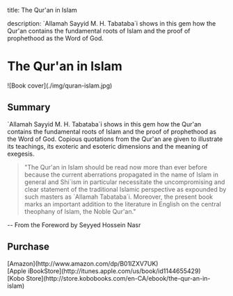 title: The Qur'an in Islam

description: \`Allamah Sayyid M. H. Tabataba`i shows in this gem how the Qur'an contains the fundamental roots of Islam and the proof of prophethood as the Word of God.

# The Qur'an in Islam

<div markdown="1" class="cover-image">
![Book cover](./img/quran-islam.jpg)
</div>

## Summary

 \`Allamah Sayyid M. H. Tabataba`i shows in this gem how the Qur'an contains the fundamental roots of Islam and the proof of prophethood as the Word of God. Copious quotations from the Qur'an are given to illustrate its teachings, its exoteric and esoteric dimensions and the meaning of exegesis.

> "The Qur'an in Islam should be read now more than ever before because the current aberrations propagated in the name of Islam in general and Shi\`ism in particular necessitate the uncompromising and clear statement of the traditional Islamic perspective as expounded by such masters as \`Allamah Tabataba`i. Moreover, the present book marks an important addition to the literature in English on the central theophany of Islam, the Noble Qur'an."

-- From the Foreword by Seyyed Hossein Nasr 

## Purchase

<div markdown="3" class="purchase-link">
[Amazon](http://www.amazon.com/dp/B01IZXV7UK)
</div>

<div markdown="3" class="purchase-link">
[Apple iBookStore](http://itunes.apple.com/us/book/id1144655429)
</div>

<div markdown="3" class="purchase-link">
[Kobo Store](http://store.kobobooks.com/en-CA/ebook/the-qur-an-in-islam)
</div>